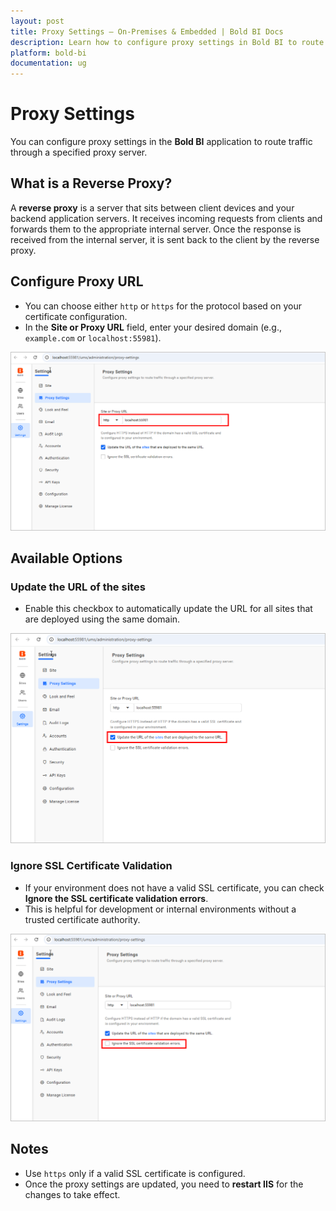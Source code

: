 ```yaml
---
layout: post
title: Proxy Settings – On-Premises & Embedded | Bold BI Docs
description: Learn how to configure proxy settings in Bold BI to route traffic securely and update domain and site configurations.
platform: bold-bi
documentation: ug
---
```


# Proxy Settings

You can configure proxy settings in the **Bold BI** application to route traffic through a specified proxy server.

## What is a Reverse Proxy?

A **reverse proxy** is a server that sits between client devices and your backend application servers. It receives incoming requests from clients and forwards them to the appropriate internal server. Once the response is received from the internal server, it is sent back to the client by the reverse proxy.

## Configure Proxy URL

- You can choose either `http` or `https` for the protocol based on your certificate configuration.
- In the **Site or Proxy URL** field, enter your desired domain (e.g., `example.com` or `localhost:55981`).

![Proxy Settings Screenshot](/static/assets/multi-tenancy/images/proxy-settings-site-url.png)


## Available Options

### Update the URL of the sites

- Enable this checkbox to automatically update the URL for all sites that are deployed using the same domain.

![Proxy Settings Screenshot](/static/assets/multi-tenancy/images/reverse-proxy-setting-multiple-sites.png)

### Ignore SSL Certificate Validation

- If your environment does not have a valid SSL certificate, you can check **Ignore the SSL certificate validation errors**.
- This is helpful for development or internal environments without a trusted certificate authority.

![Proxy Settings Screenshot](/static/assets/multi-tenancy/images/reverse-proxy-settings-ignore-ssl.png)

## Notes

- Use `https` only if a valid SSL certificate is configured.
- Once the proxy settings are updated, you need to **restart IIS** for the changes to take effect.
